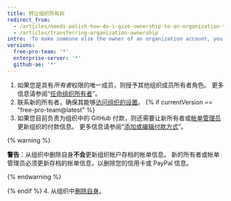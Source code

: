 ```yaml
---
title: 转让组织所有权
redirect_from:
  - /articles/needs-polish-how-do-i-give-ownership-to-an-organization-to-someone-else/
  - /articles/transferring-organization-ownership
intro: 'To make someone else the owner of an organization account, you must add a new owner{% if currentVersion == "free-pro-team@latest" %}, ensure that the billing information is updated,{% endif %} and then remove yourself from the account.'
versions:
  free-pro-team: '*'
  enterprise-server: '*'
  github-ae: '*'
---
```


1. 如果您是具有*所有者*权限的唯一成员，则授予其他组织成员所有者角色。 更多信息请参阅“[任命组织所有者](/github/setting-up-and-managing-organizations-and-teams/maintaining-ownership-continuity-for-your-organization#appointing-an-organization-owner)”。
2. 联系新的所有者，确保其能够[访问组织的设置](/articles/accessing-your-organization-s-settings)。
{% if currentVersion == "free-pro-team@latest" %}
3. 如果您目前负责为组织中的 GitHub 付款，则还需要让新所有者或[帐单管理员](/articles/adding-a-billing-manager-to-your-organization/)更新组织的付款信息。 更多信息请参阅“[添加或编辑付款方式](/articles/adding-or-editing-a-payment-method)”。

  {% warning %}

  **警告**：从组织中删除自身**不会**更新组织帐户存档的帐单信息。 新的所有者或帐单管理员必须更新存档的帐单信息，以删除您的信用卡或 PayPal 信息。

  {% endwarning %}

{% endif %}
4. 从组织中[删除自身](/articles/removing-yourself-from-an-organization)。
